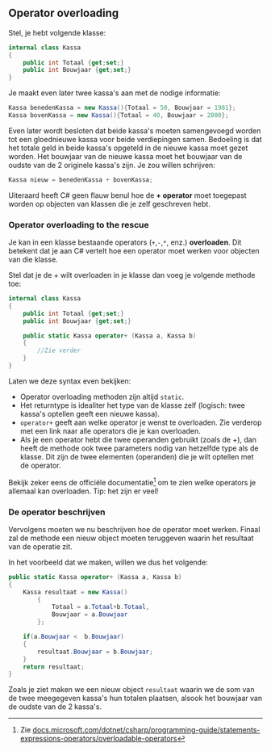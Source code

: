 ## Operator overloading

Stel, je hebt volgende klasse:

```csharp
internal class Kassa
{
    public int Totaal {get;set;}
    public int Bouwjaar {get;set;}
}
```

Je maakt even later twee kassa's aan met de nodige informatie:

```csharp
Kassa benedenKassa = new Kassa(){Totaal = 50, Bouwjaar = 1981};
Kassa bovenKassa = new Kassa(){Totaal = 40, Bouwjaar = 2000};
```

Even later wordt besloten dat beide kassa's moeten samengevoegd worden tot een gloednieuwe kassa voor beide verdiepingen samen. Bedoeling is dat het totale geld in beide kassa's opgeteld in de nieuwe kassa moet gezet worden. Het bouwjaar van de nieuwe kassa moet het bouwjaar van de oudste van de 2 originele kassa's zijn.
Je zou willen schrijven:


```csharp
Kassa nieuw = benedenKassa + bovenKassa;
```

Uiteraard heeft C# geen flauw benul hoe de **+ operator** moet toegepast worden op objecten van klassen die je zelf geschreven hebt.

### Operator overloading to the rescue

Je kan in een klasse bestaande operators (``+``,``-``,``*``, enz.) **overloaden**.  Dit betekent dat je aan C# vertelt hoe een operator moet werken voor objecten van die klasse.

Stel dat je de + wilt overloaden in je klasse dan voeg je volgende methode toe:

```csharp
internal class Kassa
{
    public int Totaal {get;set;}
    public int Bouwjaar {get;set;}

    public static Kassa operator+ (Kassa a, Kassa b)
    {
        //Zie verder
    }
}
```




Laten we deze syntax even bekijken:

* Operator overloading methoden zijn altijd ``static``.
* Het returntype is idealiter het type van de klasse zelf (logisch: twee kassa's optellen geeft een nieuwe kassa).
* ``operator+`` geeft aan welke operator je wenst te overloaden. Zie verderop met een link naar alle operators die je kan overloaden.
* Als je een operator hebt die twee operanden gebruikt (zoals de +), dan heeft de methode ook twee parameters nodig van hetzelfde type als de klasse. Dit zijn de twee elementen (operanden) die je wilt optellen met de operator.

Bekijk zeker eens de officiële documentatie[^opdoc] om te zien welke operators je allemaal kan overloaden. Tip: het zijn er veel!

[^opdoc]: Zie [docs.microsoft.com/dotnet/csharp/programming-guide/statements-expressions-operators/overloadable-operators](https://docs.microsoft.com/dotnet/csharp/programming-guide/statements-expressions-operators/overloadable-operators)

### De operator beschrijven

Vervolgens moeten we nu beschrijven hoe de operator moet werken. Finaal zal de methode een nieuw object moeten teruggeven waarin het resultaat van de operatie zit.

In het voorbeeld dat we maken, willen we dus het volgende:

```csharp
public static Kassa operator+ (Kassa a, Kassa b)
{
    Kassa resultaat = new Kassa()
        {
            Totaal = a.Totaal+b.Totaal,
            Bouwjaar = a.Bouwjaar
        };

    if(a.Bouwjaar <  b.Bouwjaar)
    {
        resultaat.Bouwjaar = b.Bouwjaar;
    }
    return resultaat;
}
```

Zoals je ziet maken we een nieuw object ``resultaat`` waarin we de som van de twee meegegeven kassa's hun totalen plaatsen, alsook het bouwjaar van de oudste van de 2 kassa's.

